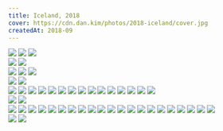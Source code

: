 ```yaml
---
title: Iceland, 2018
cover: https://cdn.dan.kim/photos/2018-iceland/cover.jpg
createdAt: 2018-09
---
```


<img src="https://cdn.dan.kim/photos/2018-iceland/0001.jpg" class="lazyload">
<img src="https://cdn.dan.kim/photos/2018-iceland/0002.jpg" class="lazyload">
<img src="https://cdn.dan.kim/photos/2018-iceland/0003.jpg" class="lazyload">

<div class="photorow-2">
  <img src="https://cdn.dan.kim/photos/2018-iceland/0004.jpg" class="lazyload">
  <img src="https://cdn.dan.kim/photos/2018-iceland/0005.jpg" class="lazyload">
</div>

<img src="https://cdn.dan.kim/photos/2018-iceland/0006.jpg" class="lazyload">
<img src="https://cdn.dan.kim/photos/2018-iceland/0007.jpg" class="lazyload">
<img src="https://cdn.dan.kim/photos/2018-iceland/0008.jpg" class="lazyload">

<div class="photorow-2">
  <img src="https://cdn.dan.kim/photos/2018-iceland/0009.jpg" class="lazyload">
  <img src="https://cdn.dan.kim/photos/2018-iceland/0010.jpg" class="lazyload">
</div>

<img src="https://cdn.dan.kim/photos/2018-iceland/0011.jpg" class="lazyload">
<img src="https://cdn.dan.kim/photos/2018-iceland/0012.jpg" class="lazyload">
<img src="https://cdn.dan.kim/photos/2018-iceland/0013.jpg" class="lazyload">
<img src="https://cdn.dan.kim/photos/2018-iceland/0014.jpg" class="lazyload">
<img src="https://cdn.dan.kim/photos/2018-iceland/0015.jpg" class="lazyload">
<img src="https://cdn.dan.kim/photos/2018-iceland/0016.jpg" class="lazyload">
<img src="https://cdn.dan.kim/photos/2018-iceland/0017.jpg" class="lazyload">
<img src="https://cdn.dan.kim/photos/2018-iceland/0018.jpg" class="lazyload">
<img src="https://cdn.dan.kim/photos/2018-iceland/0019.jpg" class="lazyload">
<img src="https://cdn.dan.kim/photos/2018-iceland/0020.jpg" class="lazyload">
<img src="https://cdn.dan.kim/photos/2018-iceland/0021.jpg" class="lazyload">
<img src="https://cdn.dan.kim/photos/2018-iceland/0022.jpg" class="lazyload">
<img src="https://cdn.dan.kim/photos/2018-iceland/0023.jpg" class="lazyload">
<img src="https://cdn.dan.kim/photos/2018-iceland/0024.jpg" class="lazyload">
<img src="https://cdn.dan.kim/photos/2018-iceland/0025.jpg" class="lazyload">

<div class="photorow-2">
  <img src="https://cdn.dan.kim/photos/2018-iceland/0026.jpg" class="lazyload">
  <img src="https://cdn.dan.kim/photos/2018-iceland/0027.jpg" class="lazyload">
</div>

<img src="https://cdn.dan.kim/photos/2018-iceland/0028.jpg" class="lazyload">
<img src="https://cdn.dan.kim/photos/2018-iceland/0029.jpg" class="lazyload">
<img src="https://cdn.dan.kim/photos/2018-iceland/0030.jpg" class="lazyload">
<img src="https://cdn.dan.kim/photos/2018-iceland/0031.jpg" class="lazyload">
<img src="https://cdn.dan.kim/photos/2018-iceland/0032.jpg" class="lazyload">
<img src="https://cdn.dan.kim/photos/2018-iceland/0033.jpg" class="lazyload">
<img src="https://cdn.dan.kim/photos/2018-iceland/0034.jpg" class="lazyload">
<img src="https://cdn.dan.kim/photos/2018-iceland/0035.jpg" class="lazyload">
<img src="https://cdn.dan.kim/photos/2018-iceland/0036.jpg" class="lazyload">
<img src="https://cdn.dan.kim/photos/2018-iceland/0037.jpg" class="lazyload">
<img src="https://cdn.dan.kim/photos/2018-iceland/0038.jpg" class="lazyload">
<img src="https://cdn.dan.kim/photos/2018-iceland/0039.jpg" class="lazyload">
<img src="https://cdn.dan.kim/photos/2018-iceland/0040.jpg" class="lazyload">
<img src="https://cdn.dan.kim/photos/2018-iceland/0041.jpg" class="lazyload">
<img src="https://cdn.dan.kim/photos/2018-iceland/0042.jpg" class="lazyload">
<img src="https://cdn.dan.kim/photos/2018-iceland/0043.jpg" class="lazyload">
<img src="https://cdn.dan.kim/photos/2018-iceland/0044.jpg" class="lazyload">
<img src="https://cdn.dan.kim/photos/2018-iceland/0045.jpg" class="lazyload">
<img src="https://cdn.dan.kim/photos/2018-iceland/0046.jpg" class="lazyload">
<img src="https://cdn.dan.kim/photos/2018-iceland/0047.jpg" class="lazyload">
<img src="https://cdn.dan.kim/photos/2018-iceland/0048.jpg" class="lazyload">

<div class="photorow-2">
  <img src="https://cdn.dan.kim/photos/2018-iceland/0049.jpg" class="lazyload">
  <img src="https://cdn.dan.kim/photos/2018-iceland/0050.jpg" class="lazyload">
</div>
